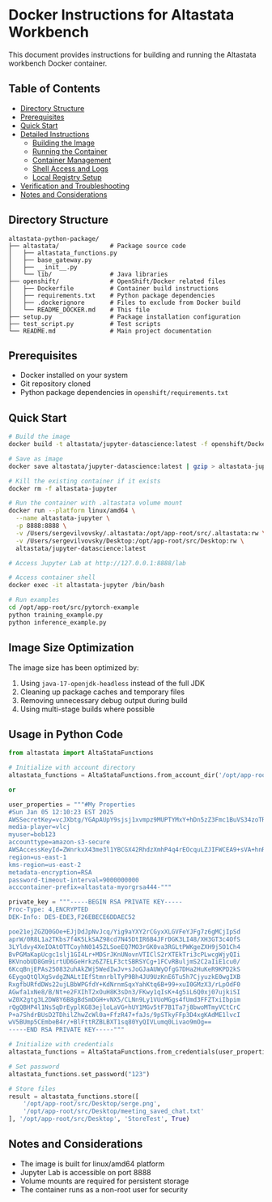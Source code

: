 # Docker Instructions for Altastata Workbench

This document provides instructions for building and running the Altastata workbench Docker container.

## Table of Contents
- [Directory Structure](#directory-structure)
- [Prerequisites](#prerequisites)
- [Quick Start](#quick-start)
- [Detailed Instructions](#detailed-instructions)
  - [Building the Image](#building-the-image)
  - [Running the Container](#running-the-container)
  - [Container Management](#container-management)
  - [Shell Access and Logs](#shell-access-and-logs)
  - [Local Registry Setup](#local-registry-setup)
- [Verification and Troubleshooting](#verification-and-troubleshooting)
- [Notes and Considerations](#notes-and-considerations)

## Directory Structure

```
altastata-python-package/
├── altastata/              # Package source code
│   ├── altastata_functions.py
│   ├── base_gateway.py
│   ├── __init__.py
│   └── lib/                # Java libraries
├── openshift/              # OpenShift/Docker related files
│   ├── Dockerfile          # Container build instructions
│   ├── requirements.txt    # Python package dependencies
│   ├── .dockerignore       # Files to exclude from Docker build
│   └── README_DOCKER.md    # This file
├── setup.py                # Package installation configuration
├── test_script.py          # Test scripts
└── README.md               # Main project documentation
```

## Prerequisites

- Docker installed on your system
- Git repository cloned
- Python package dependencies in `openshift/requirements.txt`

## Quick Start

```bash
# Build the image
docker build -t altastata/jupyter-datascience:latest -f openshift/Dockerfile .

# Save as image
docker save altastata/jupyter-datascience:latest | gzip > altastata-jupyter-ds.tar.gz

# Kill the existing container if it exists
docker rm -f altastata-jupyter

# Run the container with .altastata volume mount
docker run --platform linux/amd64 \
  --name altastata-jupyter \
  -p 8888:8888 \
  -v /Users/sergevilvovsky/.altastata:/opt/app-root/src/.altastata:rw \
  -v /Users/sergevilvovsky/Desktop:/opt/app-root/src/Desktop:rw \
  altastata/jupyter-datascience:latest

# Access Jupyter Lab at http://127.0.0.1:8888/lab

# Access container shell
docker exec -it altastata-jupyter /bin/bash

# Run examples
cd /opt/app-root/src/pytorch-example
python training_example.py
python inference_example.py
```

## Image Size Optimization

The image size has been optimized by:
1. Using `java-17-openjdk-headless` instead of the full JDK
2. Cleaning up package caches and temporary files
3. Removing unnecessary debug output during build
4. Using multi-stage builds where possible

## Usage in Python Code

```python
from altastata import AltaStataFunctions

# Initialize with account directory
altastata_functions = AltaStataFunctions.from_account_dir('/opt/app-root/src/.altastata/accounts/amazon.pqc.alice786')

or 

user_properties = """#My Properties
#Sun Jan 05 12:10:23 EST 2025
AWSSecretKey=vcJXbtg/YGApAUpY9sjsj1xvmpz9MUPTYMxY+hDn5zZ3Fmc1BuVS34zoTRDQJ7XAvu2Z0+piCEN3TA5OArj77FlL4doYDZx7YWXUopwUhMVyBvP+gT4buHc3hkf1FvHYElbUe3yX/57fnaYP1Nwg1zN9fupzEOGtCMjy39e9Xj4vvVgXo/+YW6ogG8uXi5JA9Fm2aG7hEWQstjwu5shcMT+Q6BR2SOtkAB8B9gYlCIt7ciJ4ikkAKqtfQ8TWkOsN
media-player=vlcj
myuser=bob123
accounttype=amazon-s3-secure
AWSAccessKeyId=ZWnrkxX43me3l1YBCGX42RhdzXmhP4q4rEOcquLZJIFWCEA9+sVA+hnRYTFcJoJ5nn0luDmQJJkYaayvtAP1IG6/0h4d4sWb+1NQ/hVozOdQMezUSp+z2Wruv4WX6TQpmz12N7zqQALMDD6qi5hTiv2QLJY084ufcoMZzmK1E0uw3jTG6Pci03Zy8TFbhhbuag88Stc9thyoN44ou/d5/8Id0AruvE0EK2Q7Jg0AZZI\\=
region=us-east-1
kms-region=us-east-2
metadata-encryption=RSA
password-timeout-interval=9000000000
acccontainer-prefix=altastata-myorgrsa444-"""

private_key = """-----BEGIN RSA PRIVATE KEY-----
Proc-Type: 4,ENCRYPTED
DEK-Info: DES-EDE3,F26EBECE6DDAEC52

poe21ejZGZQ0GOe+EJjDdJpNvJcq/Yig9aYXY2rCGyxXLGVFeYJFg7z6gMCjIpSd
aprW/0R8L1a2TKbs7f4K5LkSAZ98cd7N45DtIR6B4JFrDGK3LI48/XH3GT3c4OfS
3LYldvy4XeIOAtOTTCoyhN0145ZLSoeEQ7MO3rGK0va3RGLtPWKgeZXH9j5O1Ch4
BvPGMaKapUcgc1slj1GI4Lr+MDSrJKnUNovnVTIClS2rXTEkTri3cPLwcgWjyQIi
BKVnobUD8Gm9irtUD6GeHrkz6Z7ELF3ctSBRSYCg+1FCvRBuljmS2C2aIiE1cu0/
6KcqBnjEPAs250832uhAkZWj5WedIwJv+sJoGJaAUWyOfgG7DHa2HuKeR9KPD2kS
6EygoQtQlXgSvdgZNALtIEfStmnrblTyP9Bh4JU9UzKnE6Tu5h7CjyuzkE0wgIXB
RxgfbURfdDWs22ujLBbWPGfdY+KdNrnmSqxYahKtq6B+99+xuI0GMzX3/rLpOdF0
AGwfa1xNe8/B/Nt+e2FXIhT2xOuH8K3sDn3/FKwy1qIsK+4g5iL6Q0xj07ujkiSI
wZ0X2gtg3L2DW8Y6B8gBdSmDGH+vNX5/CLNn9Ly1VUoMGgs4fUmd3FFZTxiIbpim
rQgQBHP4l1NsSqDrEyplKG83ejloLaVG+hUY1MGv5tF7B1Ta7j8bwoMTmyVCtCrC
P+a7ShdrBUsD2TDhilZhwZcWl0a+FfzR47+faJs/9pSTkyFFp3D4xgKAdME1lvcI
wV5BUmp5CEmbeB4r/+BlFttRZBLBXT1sq80YyQIVLumq0Livao9mOg==
-----END RSA PRIVATE KEY-----"""

# Initialize with credentials
altastata_functions = AltaStataFunctions.from_credentials(user_properties, private_key)

# Set password
altastata_functions.set_password("123")

# Store files
result = altastata_functions.store([
    '/opt/app-root/src/Desktop/serge.png',
    '/opt/app-root/src/Desktop/meeting_saved_chat.txt'
], '/opt/app-root/src/Desktop', 'StoreTest', True)
```

## Notes and Considerations

- The image is built for linux/amd64 platform
- Jupyter Lab is accessible on port 8888
- Volume mounts are required for persistent storage
- The container runs as a non-root user for security